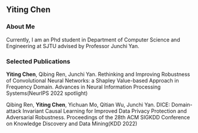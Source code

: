 ## Yiting Chen

### About Me

Currently, I am an Phd student in Department of Computer Science and Engineering at SJTU advised by Professor Junchi Yan.

### Selected Publications

**Yiting Chen**, Qibing Ren, Junchi Yan. Rethinking and Improving Robustness of Convolutional Neural Networks: a Shapley Value-based Approach in Frequency Domain. Advances in Neural Information Processing Systems(NeurIPS 2022 spotlight)

Qibing Ren, **Yiting Chen**, Yichuan Mo, Qitian Wu, Junchi Yan. DICE: Domain-attack Invariant Causal Learning for Improved Data Privacy Protection and Adversarial Robustness. Proceedings of the 28th ACM SIGKDD Conference on Knowledge Discovery and Data Mining(KDD 2022)

